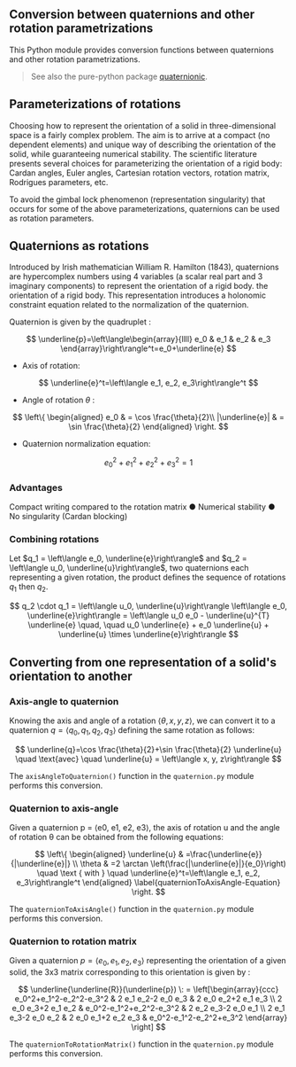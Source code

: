 ## Conversion between quaternions and other rotation parametrizations
This Python module provides conversion functions between quaternions and other rotation parametrizations.
> See also the pure-python package [quaternionic](https://github.com/moble/quaternionic).

## Parameterizations of rotations
Choosing how to represent the orientation of a solid in three-dimensional space is a fairly complex problem. The aim is to arrive at a compact (no dependent elements) and unique way of describing the orientation of the solid, while guaranteeing numerical stability. The scientific literature presents several choices for parameterizing the orientation of a rigid body: Cardan angles, Euler angles, Cartesian rotation vectors, rotation matrix, Rodrigues parameters, etc.

To avoid the gimbal lock phenomenon (representation singularity) that occurs for some of the above parameterizations, quaternions can be used as rotation parameters.

## Quaternions as rotations
Introduced by Irish mathematician William R. Hamilton (1843), quaternions are hypercomplex numbers using 4 variables (a scalar real part and 3 imaginary components) to represent the orientation of a rigid body.
the orientation of a rigid body. This representation introduces a holonomic constraint equation related to the normalization of the quaternion.

Quaternion is given by the quadruplet :

$$
\underline{p}=\left\langle\begin{array}{llll} e_0 & e_1 & e_2 & e_3 \end{array}\right\rangle^t=e_0+\underline{e}
$$

- Axis of rotation:

$$
\underline{e}^t=\left\langle e_1, e_2, e_3\right\rangle^t
$$

- Angle of rotation $\theta$ :
  
$$
\left\{
    \begin{aligned}
        e_0 & = \cos \frac{\theta}{2}\\
        |\underline{e}| & = \sin \frac{\theta}{2}
    \end{aligned}
    \right.
$$

- Quaternion normalization equation:

$$
    e_0^2+e_1^2+e_2^2+e_3^2=1
$$

### Advantages
Compact writing compared to the rotation matrix ● Numerical stability ● No singularity (Cardan blocking)

### Combining rotations
Let $q_1 = \left\langle e_0, \underline{e}\right\rangle$ and $q_2 = \left\langle u_0, \underline{u}\right\rangle$, two quaternions each representing a given rotation, the product defines the sequence of rotations $q_1$ then $q_2$.

$$
q_2 \cdot q_1 = \left\langle u_0, \underline{u}\right\rangle \left\langle e_0, \underline{e}\right\rangle = \left\langle u_0 e_0 - \underline{u}^{T} \underline{e} \quad, \quad u_0 \underline{e} + e_0 \underline{u} + \underline{u} \times \underline{e}\right\rangle
$$

## Converting from one representation of a solid's orientation to another
### Axis-angle to quaternion 
Knowing the axis and angle of a rotation $\left\langle \theta, x, y, z\right\rangle$, we can convert it to a quaternion $q = \left\langle q_0, q_1, q_2, q_3\right\rangle$ defining the same rotation as follows:

$$
\underline{q}=\cos \frac{\theta}{2}+\sin \frac{\theta}{2} \underline{u} \quad \text{avec}  \quad \underline{u} = \left\langle x, y, z\right\rangle 
$$

The `axisAngleToQuaternion()` function in the `quaternion.py` module performs this conversion.

### Quaternion to axis-angle 
Given a quaternion p = ⟨e0, e1, e2, e3⟩, the axis of rotation u and the angle of rotation θ can be obtained from the following equations:

$$
\left\{
        \begin{aligned}
                \underline{u} & =\frac{\underline{e}}{|\underline{e}|} \\
                \theta & =2 \arctan \left(\frac{|\underline{e}|}{e_0}\right) \quad \text { with } \quad \underline{e}^t=\left\langle e_1, e_2, e_3\right\rangle^t 
        \end{aligned}
        \label{quaternionToAxisAngle-Equation}
\right.
$$

The `quaternionToAxisAngle()` function in the `quaternion.py` module performs this conversion.

### Quaternion to rotation matrix 
Given a quaternion $p = \left\langle e_0, e_1, e_2, e_3\right\rangle$ representing the orientation of a given solid, the 3x3 matrix corresponding to this orientation is given by :

$$
\underline{\underline{R}}(\underline{p}) \:
    =
\left[\begin{array}{ccc}
        e_0^2+e_1^2-e_2^2-e_3^2 & 2 e_1 e_2-2 e_0 e_3 & 2 e_0 e_2+2 e_1 e_3 \\
        2 e_0 e_3+2 e_1 e_2 & e_0^2-e_1^2+e_2^2-e_3^2 & 2 e_2 e_3-2 e_0 e_1 \\
        2 e_1 e_3-2 e_0 e_2 & 2 e_0 e_1+2 e_2 e_3 & e_0^2-e_1^2-e_2^2+e_3^2
        \end{array}
\right]
$$

The `quaternionToRotationMatrix()` function in the `quaternion.py` module performs this conversion.








